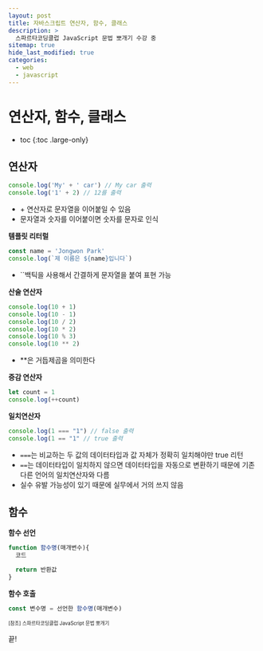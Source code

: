 ```yaml
---
layout: post
title: 자바스크립트 연산자, 함수, 클래스
description: >
  스파르타코딩클럽 JavaScript 문법 뽀개기 수강 중
sitemap: true
hide_last_modified: true
categories:
  - web
  - javascript
---
```


# 연산자, 함수, 클래스

* toc
{:toc .large-only}

## 연산자

```js
console.log('My' + ' car') // My car 출력
console.log('1' + 2) // 12를 출력
```
- \+ 연산자로 문자열을 이어붙일 수 있음
- 문자열과 숫자를 이어붙이면 숫자를 문자로 인식

__템플릿 리터럴__

```js
const name = 'Jongwon Park'
console.log(`제 이름은 ${name}입니다`)
```
- ``백틱을 사용해서 간결하게 문자열을 붙여 표현 가능

__산술 연산자__

```js
console.log(10 + 1)
console.log(10 - 1)
console.log(10 / 2)
console.log(10 * 2)
console.log(10 % 3)
console.log(10 ** 2)
```

- **은 거듭제곱을 의미한다

__증감 연산자__
```js
let count = 1
console.log(++count)
```

__일치연산자__

```js
console.log(1 === "1") // false 출력
console.log(1 == "1" // true 출력
```
- `===`는 비교하는 두 값의 데이터타입과 값 자체가 정확히 일치해야만 true 리턴
- `==`는 데이터타입이 일치하지 않으면 데이터타입을 자동으로 변환하기 때문에 기존 다른 언어의 일치연산자와 다름
- 실수 유발 가능성이 있기 때문에 실무에서 거의 쓰지 않음

## 함수

__함수 선언__

```js
function 함수명(매개변수){
  코드

  return 반환값
}
```

__함수 호출__

```js
const 변수명 = 선언한 함수명(매개변수)
```

<span style="font-size:70%">[참조] 스파르타코딩클럽 JavaScript 문법 뽀개기

끝!
